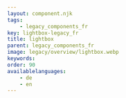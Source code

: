 ```yaml
---
layout: component.njk
tags: 
    - legacy_components_fr
key: lightbox-legacy_fr
title: lightbox
parent: legacy_components_fr
image: legacy/overview/lightbox.webp
keywords: 
order: 90
availablelanguages: 
    - de
    - en
---
```


